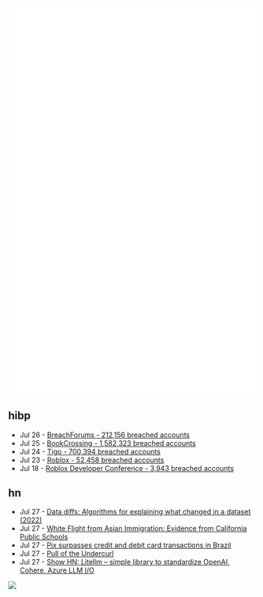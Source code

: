 ![Metrics](https://raw.githubusercontent.com/phixion/phixion/master/metrics.svg)

## hibp

<!--
for https://github.com/phixion/phixion/blob/main/.github/workflows/feeds.yml
-->
<!--START_SECTION:haveibeenpwnd-->
- Jul 26 - [BreachForums - 212,156 breached accounts](https://haveibeenpwned.com/PwnedWebsites#BreachForums)
- Jul 25 - [BookCrossing - 1,582,323 breached accounts](https://haveibeenpwned.com/PwnedWebsites#BookCrossing)
- Jul 24 - [Tigo - 700,394 breached accounts](https://haveibeenpwned.com/PwnedWebsites#Tigo)
- Jul 23 - [Roblox - 52,458 breached accounts](https://haveibeenpwned.com/PwnedWebsites#Roblox)
- Jul 18 - [Roblox Developer Conference - 3,943 breached accounts](https://haveibeenpwned.com/PwnedWebsites#RobloxDeveloperConference)
<!--END_SECTION:haveibeenpwnd-->

## hn

<!--
for https://github.com/phixion/phixion/blob/main/.github/workflows/feeds.yml
-->
<!--START_SECTION:hn-->
- Jul 27 - [Data diffs: Algorithms for explaining what changed in a dataset (2022)](https://blog.marcua.net/2022/02/20/data-diffs-algorithms-for-explaining-what-changed-in-a-dataset.html)
- Jul 27 - [White Flight from Asian Immigration: Evidence from California Public Schools](https://www.nber.org/papers/w31434)
- Jul 27 - [Pix surpasses credit and debit card transactions in Brazil](https://philaverse.substack.com/p/report-pix-surpasses-credit-and-debit)
- Jul 27 - [Pull of the Undercurl](https://ryantravitz.com/blog/2023-02-18-pull-of-the-undercurl/)
- Jul 27 - [Show HN: Litellm – simple library to standardize OpenAI, Cohere, Azure LLM I/O](https://github.com/BerriAI/litellm)
<!--END_SECTION:hn-->

<!--
for https://yhype.me
-->
![](https://hit.yhype.me/github/profile?user_id=13013670)
